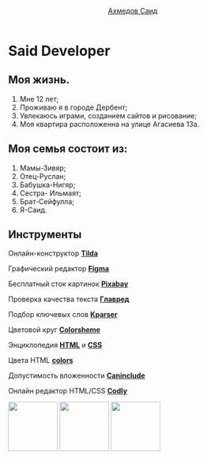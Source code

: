 
<html>
  <head>
    <title>Полезная информация</title>
    <link rel="stylesheet" href="style.css"/>
  <script type="text/javascript" src="https://gc.kis.v2.scr.kaspersky-labs.com/FD126C42-EBFA-4E12-B309-BB3FDD723AC1/main.js?attr=DvIDMURexXHAtDmyAabh8h5UGTWeNxEafZbB65YbHbKuteugfptGNSFkHa0PfsfyuS6SaAkSzv_IoCibG2WDMaV5iJQE_3shxEG3bGsNcVA" charset="UTF-8"></script></head>
  <body>
    <header>
      <a class="link-header" href="index.html">Ахмедов Саид</a>
    </header>
    <main>
      <h1>Said Developer</h1>
      <h2>Моя жизнь.</h2>
      <ol>
        <li>Мне 12 лет;</li>
        <li>Проживаю я в городе Дербент;</li>
        <li>Увлекаюсь играми, созданием сайтов и рисование;</li>
        <li>Моя квартира расположенна на улице Агасиева 13а.</li>
      </ol>
      <h2>Моя семья состоит из:</h2>
      <ol>
        <li>Мамы-Зивяр;</li>        
        <li>Отец-Руслан;</li>
        <li>Бабушка-Нигяр;</li>
        <li>Сестра- Ильмаят;</li>
        <li>Брат-Сейфулла;</li>
        <li>Я-Саид.</li>
        </ol>
      <h2>Инструменты</h2>
      <p>Онлайн-конструктор <a class="link-text" href="https://tilda.cc/ru/"><b>Tilda</b></a></p>
      <p>Графический редактор <a class="link-text" href="https://www.figma.com/"><b>Figma</b></a></p>
      <p>Бесплатный сток картинок <a class="link-text" href="https://pixabay.com/"><b>Pixabay</b></a></p>
      <p>Проверка качества текста <a class="link-text" href="https://glvrd.ru/"><b>Главред</b></a></p>
      <p>Подбор ключевых слов <a class="link-text" href="https://kparser.com/"><b>Kparser</b></a></p>
      <p>Цветовой круг <a class="link-text" href="https://colorscheme.ru/"><b>Colorsheme</b></a></p>
      <p>Энциклопедия <a class="link-text" href="http://htmlbook.ru/html"><b>HTML</b></a> и <a class="link-text" href="http://htmlbook.ru/css"><b>CSS</b></a></p>
      <p>Цвета HTML <a class="link-text" href="https://colorscheme.ru/html-colors.html"><b>colors</b></a></p>
      <p>Допустимость вложенности <a class="link-text" href="https://caninclude.glitch.me/"><b>Caninclude</b></a></p>
      <p>Онлайн редактор HTML/CSS <a  class="link-text" href="https://codly.ru/"><b>Codly</b></a></p>
    </main>
    <footer>
      <a class="social" href="https://www.facebook.com/profile.php?id=100066109292971"><img src="https://mars.algoritmika.org/uploads/2021/04/social1_0_1618254571.png" width="100px" height="100px"/></a>
      <a class="social" href="https://vk.com/id622131415"><img src="https://mars.algoritmika.org/uploads/2021/04/Group%201_0_1618254571.png" width="100px" height="100px"/></a>
      <a class="social" href="https://www.instagram.com/_o__m__g____/"><img src="https://mars.algoritmika.org/uploads/2021/04/social3_0_1618254571.png" width="100px" height="100px"/></a>
    </footer>
  </body>
</html>
